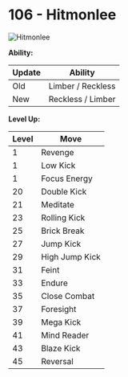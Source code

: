 # 106 - Hitmonlee
![][106]

**Ability:**

Update | Ability
---    | ---
Old    | Limber / Reckless
New    | Reckless / Limber

**Level Up:**

Level | Move
---   | ---
  1   | Revenge
  1   | Low Kick
  1   | Focus Energy
 20   | Double Kick
 21   | Meditate
 23   | Rolling Kick
 25   | Brick Break
 27   | Jump Kick
 29   | High Jump Kick
 31   | Feint
 33   | Endure
 35   | Close Combat
 37   | Foresight
 39   | Mega Kick
 41   | Mind Reader
 43   | Blaze Kick
 45   | Reversal



[106]: https://raw.githubusercontent.com/PokeAPI/sprites/master/sprites/pokemon/106.png "Hitmonlee"
